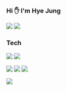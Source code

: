 ### Hi :hand: I'm Hye Jung
<img src="https://img.shields.io/badge/skbsy153@gmail.com-EA4335?style=flat-square&logo=Gmail&logoColor=white"/> 
<a href="#"><img src="https://img.shields.io/badge/Portfolio-000000?style=flat-square&logo=Notion&logoColor=white"/></a>

### Tech
<img src="https://img.shields.io/badge/Java-007396?style=flat-square&logo=Java&logoColor=black"/> <img src="https://img.shields.io/badge/SpringBoot-6DB33F?style=flat-square&logo=SpringBoot&logoColor=white"/> 

<img src="https://img.shields.io/badge/Javascript-F7DF1E?style=flat-square&logo=Javascript&logoColor=black"/> <img src="https://img.shields.io/badge/Html5-E34F26?style=flat-square&logo=Html5&logoColor=white"/> <img src="https://img.shields.io/badge/Css3-1572B6?style=flat-square&logo=Css3&logoColor=white"/> 

<img src="https://img.shields.io/badge/MySQL-4479A1?style=flat-square&logo=MySQL&logoColor=white"/>

